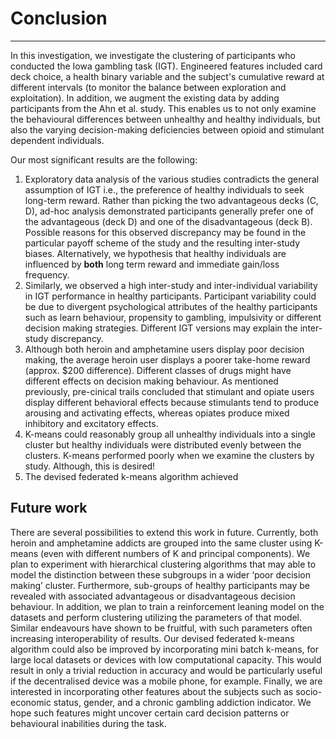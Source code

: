 # Conclusion 
---
In this investigation, we investigate the clustering of participants who conducted the Iowa gambling task (IGT). Engineered features included card deck choice, a health binary variable and the subject's cumulative reward at different intervals (to monitor the balance between exploration and exploitation). In addition, we augment the existing data by adding participants from the Ahn et al. study. This enables us to not only examine the behavioural differences between unhealthy and healthy individuals, but also the varying decision-making deficiencies between opioid and stimulant dependent individuals.  

Our most significant results are the following: 
1. Exploratory data analysis of the various studies contradicts the general assumption of IGT i.e., the preference of healthy individuals to seek long-term reward. Rather than picking the two advantageous decks (C, D), ad-hoc analysis demonstrated participants generally prefer one of the advantageous (deck D) and one of the disadvantageous (deck B). Possible reasons for this observed discrepancy may be found in the particular payoff scheme of the study and  the resulting inter-study biases. Alternatively, we  hypothesis that healthy individuals are influenced by **both** long term reward and immediate gain/loss frequency.
2. Similarly, we observed a high inter-study and inter-individual variability in IGT performance in healthy participants. Participant variability could be due to divergent psychological attributes of the healthy participants such as learn behaviour, propensity to gambling, impulsivity or different decision making strategies. Different IGT versions may explain the inter-study discrepancy. 
3. Although both heroin and amphetamine users display poor decision making, the average heroin user displays a poorer take-home reward (approx. $200 difference).  Different classes of drugs might have different effects on decision making behaviour. As mentioned previously,  pre-cinical trails concluded that stimulant and opiate users display different behavioral effects because stimulants tend to produce arousing and activating effects, whereas opiates produce mixed inhibitory and excitatory effects.
3. K-means could reasonably group all unhealthy individuals into a single cluster but healthy individuals were distributed evenly between the clusters. K-means performed poorly when we examine the clusters by study. Although, this is desired!
4.  The devised federated k-means algorithm  achieved 

## Future work
There are several possibilities to extend this work in future. Currently, both heroin and amphetamine addicts are grouped into the same cluster using K-means (even with different numbers of K and principal components).  We plan to experiment with hierarchical clustering algorithms that may able to model the distinction between these subgroups in a wider ‘poor decision making’ cluster. Furthermore, sub-groups of healthy participants may be revealed with associated advantageous or disadvantageous decision behaviour. 
In addition, we plan to train a reinforcement leaning model on the datasets and perform clustering utilizing the parameters of that model.  Similar endeavours have shown to be fruitful, with such parameters often increasing interoperability of results. Our devised federated k-means algorithm could also be improved by incorporating mini batch k-means, for large local datasets or devices with low computational capacity. This would result in only a trivial reduction in accuracy and would be particularly useful if the decentralised device was a mobile phone, for example. Finally, we are interested in incorporating other features about the subjects such as socio-economic status,  gender, and a chronic gambling addiction indicator. We hope such features might uncover certain card decision patterns or behavioural inabilities during the task.
